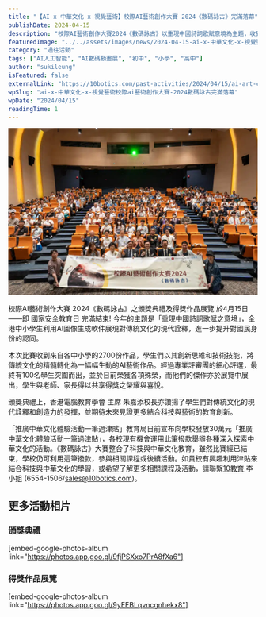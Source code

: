 ```yaml
---
title: "【AI x 中華文化 x 視覺藝術】校際AI藝術創作大賽 2024《數碼詠古》完滿落幕"
publishDate: 2024-04-15
description: "校際AI藝術創作大賽2024《數碼詠古》以重現中國詩詞歌賦意境為主題，收到2700份作品，100名學生獲獎，展現AI技術與中華文化融合的創新教育成果。"
featuredImage: "../../assets/images/news/2024-04-15-ai-x-中華文化-x-視覺藝術校際ai藝術創作大賽-2024數碼詠古完滿落幕/image1.jpg"
category: "過往活動"
tags: ["AI人工智能", "AI數碼動畫展", "初中", "小學", "高中"]
author: "sukileung"
isFeatured: false
externalLink: "https://10botics.com/past-activities/2024/04/15/ai-art-ceremony-exhibition/"
wpSlug: "ai-x-中華文化-x-視覺藝術校際ai藝術創作大賽-2024數碼詠古完滿落幕"
wpDate: "2024/04/15"
readingTime: 1
---
```


![](../../assets/images/news/2024-04-15-ai-x-中華文化-x-視覺藝術校際ai藝術創作大賽-2024數碼詠古完滿落幕/image2.jpg)

校際AI藝術創作大賽 2024《數碼詠古》之頒獎典禮及得獎作品展覽 於4月15日——即 國家安全教育日 完滿結束! 今年的主題是「重現中國詩詞歌賦之意境」，全港中小學生利用AI圖像生成軟件展現對傳統文化的現代詮釋，進一步提升對國民身份的認同。

本次比賽收到來自各中小學的2700份作品，學生們以其創新思維和技術技能，將傳統文化的精髓轉化為一幅幅生動的AI藝術作品。經過專業評審團的細心評選，最終有100名學生突圍而出，並於日前榮獲各項殊榮，而他們的傑作亦於展覽中展出，學生與老師、家長得以共享得獎之榮耀與喜悅。

頒獎典禮上，香港電腦教育學會 主席 朱嘉添校長亦讚揚了學生們對傳統文化的現代詮釋和創造力的發揮，並期待未來見證更多結合科技與藝術的教育創新。

「推廣中華文化體驗活動一筆過津貼」教育局日前宣布向學校發放30萬元「推廣中華文化體驗活動一筆過津貼」，各校現有機會運用此筆撥款舉辦各種深入探索中華文化的活動。《數碼詠古》大賽整合了科技與中華文化教育，雖然比賽經已結束，學校仍可利用這筆撥款，參與相關課程或後續活動。如貴校有興趣利用津貼來結合科技與中華文化的學習，或希望了解更多相關課程及活動，請聯繫[10教育](/) 李小姐 (6554-1506/sales@10botics.com)。

## 更多活動相片

### 頒獎典禮

[embed-google-photos-album link="https://photos.app.goo.gl/9fjPSXxo7PrA8fXa6"]

### 得獎作品展覽

[embed-google-photos-album link="https://photos.app.goo.gl/9yEEBLqvncgnhekx8"]
